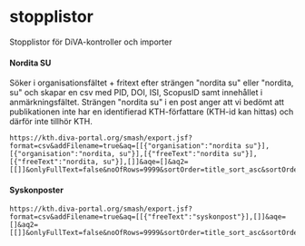 # stopplistor

Stopplistor för DiVA-kontroller och importer

#### Nordita SU
Söker i organisationsfältet + fritext efter strängen "nordita su" eller "nordita, su" och skapar en csv med PID, DOI, ISI, ScopusID samt innehållet i anmärkningsfältet. Strängen "nordita su" i en post anger att vi bedömt att publikationen inte har en identifierad KTH-författare (KTH-id kan hittas) och därför inte tillhör KTH.   

````
https://kth.diva-portal.org/smash/export.jsf?format=csv&addFilename=true&aq=[[{"organisation":"nordita su"}],[{"organisation":"nordita, su"}],[{"freeText":"nordita su"}],[{"freeText":"nordita, su"}],[]]&aqe=[]&aq2=[[]]&onlyFullText=false&noOfRows=9999&sortOrder=title_sort_asc&sortOrder2=title_sort_asc&csvType=publication&fl=PID,DOI,ISI,ScopusId,Notes
````

#### Syskonposter

````
https://kth.diva-portal.org/smash/export.jsf?format=csv&addFilename=true&aq=[[{"freeText":"syskonpost"}],[]]&aqe=[]&aq2=[[]]&onlyFullText=false&noOfRows=9999&sortOrder=title_sort_asc&sortOrder2=title_sort_asc&csvType=publication&fl=PID,DOI,ISI,ScopusId,Notes

````

